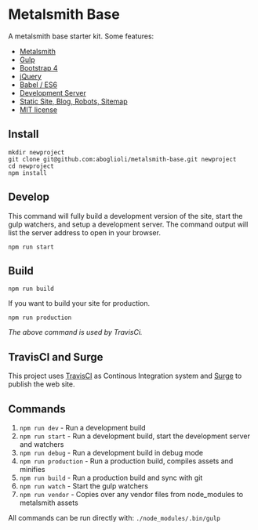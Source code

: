 # Metalsmith Base

A metalsmith base starter kit. Some features:

- [Metalsmith](http://metalsmith.io/)
- [Gulp](http://gulpjs.com/)
- [Bootstrap 4](https://github.com/twbs/bootstrap/tree/v4-dev)
- [jQuery](https://github.com/jquery/jquery)
- [Babel / ES6](https://babeljs.io/)
- [Development Server](https://github.com/evocode/metalsmith-base/blob/master/gulpfile.js#L160)
- [Static Site, Blog, Robots, Sitemap](https://github.com/evocode/metalsmith-base/tree/master/content)
- [MIT license](https://github.com/evocode/metalsmith-base/blob/master/LICENSE)

## Install

```
mkdir newproject
git clone git@github.com:aboglioli/metalsmith-base.git newproject
cd newproject
npm install
```
## Develop

This command will fully build a development version of the site, start the gulp watchers, and setup a development server. The command output will list the server address to open in your browser.

```
npm run start
```

## Build

```
npm run build
```

If you want to build your site for production.

```
npm run production
```

*The above command is used by TravisCi.*

## TravisCI and Surge

This project uses [TravisCI](https://travis-ci.org) as Continous Integration
system and [Surge](https://surge.sh) to publish the web site.

## Commands

1. `npm run dev` - Run a development build
1. `npm run start` - Run a development build, start the development server and watchers
1. `npm run debug` - Run a development build in debug mode
1. `npm run production` - Run a production build, compiles assets and minifies
1. `npm run build` - Run a production build and sync with git
1. `npm run watch` - Start the gulp watchers
1. `npm run vendor` - Copies over any vendor files from node_modules to metalsmith assets

All commands can be run directly with: `./node_modules/.bin/gulp`
